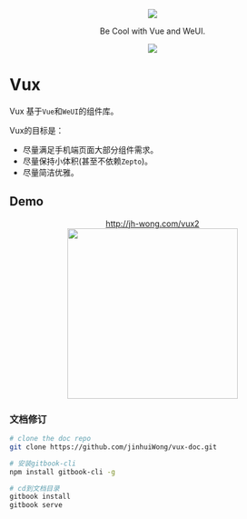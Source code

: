 <p align="center">
  <a href="http://jh-wong.com/vux2">
    <img src="https://raw.githubusercontent.com/airyland/vux/master/logo.png">
  </a>
</p>
<p align="center">Be Cool with Vue and WeUI.</p>
<p align="center">
  <a href="https://jinhuiwong.gitbooks.io/vuxx/content/about/questions.html">
    <img src="https://img.shields.io/badge/chat-%20on%20bearychat%20-82c547.svg?style=flat-square">
  </a>
</p>

# Vux

Vux 基于`Vue`和`WeUI`的组件库。

Vux的目标是：

+ 尽量满足手机端页面大部分组件需求。
+ 尽量保持小体积(甚至不依赖`Zepto`)。
+ 尽量简洁优雅。

## Demo

<p align="center">
  <a href="http://jh-wong.com/vux2">http://jh-wong.com/vux2</a><br/>
  <img src="http://og1rlwcj8.bkt.clouddn.com/1482162905.png" width="300">
</p>

### 文档修订



``` bash
# clone the doc repo
git clone https://github.com/jinhuiWong/vux-doc.git

# 安装gitbook-cli
npm install gitbook-cli -g

# cd到文档目录
gitbook install
gitbook serve

```
